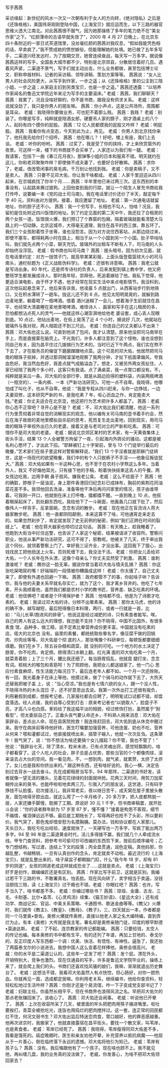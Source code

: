 ﻿写手茜茜

采访缘起：新世纪的风水一次又一次朝有利于女人的方向转，《绝对隐私》之后是《还珠格格》，美国伟哥刚刚登陆中国，《上海宝贝》就应运而生，以下三路的器官思维火透大江南北。对此茜茜很不服气，因为她那操练了多年的笔力绝不在“美女作家”之下。“红颜薄命的古语早就失效了”，2000 年 4 月 27 日晚上，在北京东四十条附近的一家日式茶道馆里，没丝毫红颜的茜茜对我叹息，“假如我能凭色相的话，早卖疯了。”我不赞成她的愤世嫉俗，但能理解她的处境。她已做了五年多写手，二渠道兴旺发达时，为了按期交货，她曾连续奋战，每天写一万多字。据说像茜茜这样的写手，全国各大城市都不少，特别是北京郊县，分散居住着好几百。遇着风声紧，二渠道不景气，写手们就主动出击，什么业务都做，甚至包括博士论文、职称申报材料、记者的采访稿、领导讲稿、策划方案等等。
   茜茜说：“女人比男人的社会风险更大，从写手到作家，一步之遥；从《还珠格格》里的公主到三陪小姐，一步之遥；从家庭主妇到另类宝贝，也是一步之遥。”
   茜茜还透露：“以培养作家闻名的鲁迅文学院近年来沦为写手的主要温床。” 
   老威：茜茜，我们聊聊天？ 
   茜茜：我累了，况且没啥好聊的，你不是书商，跟我没有供求关系。 
   老威：这样说就没劲了，我只是你男人的朋友嘛。 
   茜茜：你小声点，这是公共场所，周围都是耳朵。
   老威：我晓得你要做业务，可也犯不着那么贱。
   茜茜：我贱？
   老威：别装了。你哪是写手，纯粹就是陪酒女郎，硬要吊人家的膀子，刚才酒桌上的八个人，起码有四个摸你的屁股。
   茜茜：12 亿人民都摸我的屁股又咋样？
   老威：明屁股。
   茜茜：我看你有点变态，今天到此为止，再见。 
   老威：你男人到北京找你来了，他托我先给你打个招呼。
   茜茜：他在哪儿？！好吧，楼上有座，我们上去谈。
   老威：听你的吩咐。 
   茜茜：过奖了，我是受了你的挟持，才上来欣赏窗外的夜景。可这样一来，楼下的书商就不会买单了。人家还以为我们有一腿。
   老威：我请客，包括下一曲《春江花月夜》，那弹筝小姐的日本和服真不错。明天就约在这儿，你和老邓聚聚咋样？即使做不成夫妻了，也要好合好散嘛。
   茜茜：求你了，老威，改改管闲事的臭毛病，千万别让他找到我。
   老威：你是卖稿子，又不是卖人。
   茜茜：只要不见邓大佑，你让我干啥都成。
   老威：人家千里迢迢从四川起来，在京城疯找了你半个月……
   茜茜：半年里他已来过两三次。这东西别的本事没有，认起路来赛过狼狗。上回他查到我的行踪，就让一个陌生人冒充书商给我打传呼，说要编一本《党的战士司马南》。我在电话里讨价还价了半天，敲定每千字 40 元，资料由对方提供。接着，我应邀留了地址。
   老威：第一次通电话就留地址，你的胆子还不小。
   茜茜：我一个穷写手，长相也不勾人，怕啥？况且，我留的是住处附近四川饭馆的地址。到了约定见面的第二天中午，我还拉了合租房的两个女孩一道。饭馆很火爆，我们预订了个靠窗的包厢，隔着玻璃就能看清楚大马路上的一切动静。北京这城市，大得毫无道理，我住在昌平的西三旗，靠五环了。我们三个女孩耐着性子坐等，谁也没怨言。因为对方说住西客站，从那边绕过来，即使不塞车，都得耗两小时在路上，相当于从一个小国到另一个小国。肚子早咕咕叫，我们就先点两个小菜，聊天充饥。玻璃外的出租车不断有人下，司马南的人头却始终没浮现。
   老威：假书商也叫司马南？ 
   茜茜：接头暗号。因为初次见面，就在电话里约定：对方一拢馆子门，就高举某某彩报，上面头版登载篮球大小的司马南头，通栏标题为《正义战胜伪科学》。
   老威：还很有诗意嘛。 
   茜茜：我老公就是写诗出身。80 年代，还是师专诗社的负责人，后来发配到镇上教中学，他又把整班学生都发展成诗人。那时我年轻，崇拜他，死追着嫁给了他。我私下觉得，他更适合演电影，由于怀才不遇，他才经常在现实生活中来点电影情节。我没料到，这次他玩起悬念来了。他后来告诉我，他凌晨 5 点就出门，从西客站步行到地铁口，又在积水潭转了一趟车。拢这儿还不到 8 点。他见太阳明晃晃的，就躲到路边麦地里，躺着喝了一瓶啤酒。借着
   酒兴迷糊了一会儿，想着海子生前就住在昌平，也经常大清晨睡在麦地里喝啤酒。难怪诗人
   、画家和写手在这儿租房的多，恐怕都想沾点死人的灵气——他就这样心潮澎湃地给他老
   婆设套，成心丢人现眼到底。10 点过，他钻出麦地，在街上晃荡了近 4 个小时，据说好
   几次，他就站在玻璃外与我对视，两人相距还不到三尺远。
   老威：你连自己的丈夫都认不出来？
   茜茜：邓大佑也这么说。可直到他进了包间，我才认清楚。原来他没把司马南举在手上，而是直接蒙在脑壳上。不光我们，许多人都注意到了这个怪物，谁也没想到同自己有关，因为昌平住过几拨搞行为艺术的。当时已近下午两点，我们实在熬不下去了，才在服务员的催促下磨磨蹭蹭地点菜。这个可恶的邓大佑，他居然把司马南的眼珠子抠掉，并透过那洞贼溜溜地观察了我两分钟，才扯下纸面罩煽风，夸我血色好。我当然血色好，我差点就气成脑溢血了。想走，又被另外两女孩扯住，人家已经陪了我两个多小时，这客只有我请。点了满桌菜，我一点胃口都没有。不，纯粹就是呆瓜一条。邓大佑的全部行李，就是从路边拾得的塑料袋，内装两瓶啤酒（一瓶空的）、一条内裤、一本《严新功法研究》。可他一点不自卑。我晓得，他哪怕成了叫化子，也从不自卑。他说：“我是专程从四川赶来，与你一边挣钱，一边夫妻双修，这本研究严新的书，是我吃素 7 年，呕心沥血之作，肯定能卖大钱。”老威：你丈夫适合在北京混，他这把行为艺术把许多人都盖了。
   茜茜：老威你心态不正常吧？寻开心是不是？
   老威：不，邓大佑比我们都清醒，他这一系列行为里贯彻着非常自觉的消解现实的观念，他以编有关司马南的歪书着手约会，然后在海子故居的麦地里模拟自杀前的思考，死而复生走出麦地，回到现实，用司马南的眼珠子审视外出已久的老婆，接着又是与老司对立的严新和吃素。
   茜茜：可惜你不是邓大佑的老婆。
   老威：据说北京郊区某村的艺术家，有一天黄昏集体上街头手淫，结果 13 个人全被警方拘留了一夜，引起海内外舆论的骚动。这都是被名利心憋坏了，才出此下招。“耶稣被钉上十字架前，曾与 13 个门徒举行最后的晚餐，”艺术家们在局子里这样对警察解释说，“我们 13 个手淫者就是耶稣门徒转世，这是一场现代的欲望晚餐，我们中的有个人只脱裤子不手淫——他象征叛徒犹大。”
   茜茜：邓大佑如果有一半这种心思，也不至于在农村小学熬这么多年。当着外人，我又
   不好煽他耳光，只有接下他的手稿，盼着快快结束这丢人的午餐。两女孩边吃我，边用手朝
   鼻子扇风，嫌我老公臭。
   老威：这么不给面子？
   茜茜：他的确脏，脖根子一层油泥，身上那件香港回归纪念衫已成抹布，胸前的紫荆花同油菜花差不多。我领他回去洗澡，准备等他干净后再问问家里的情况，孩子由谁带着。可我刚一开口，他就倒在床上打呼噜，擂都擂不醒。一直到晚上 10 点，他抠着眼屎起床了，到处翻东西吃。我给他下了一斗碗面，他轰轰几口就下肚了，然后像伟人一样背手，反拿面碗，念念有词的散步。
   老威：现在他正在盲流诗人蒋大器家散步呢。
   茜茜：他一直都阴阳颠倒，本来这算不了啥，可他通宵走来走去的。如果忽然刹步了，肯定就发现了史无前例的秘密，例如“我们正跨在时间的裂缝上”。
   老威：他在蒋大器家也唠叨过这句话。
   茜茜：有天晚上，趁我睡着了，他跑到大街当中拦住巡警，也告诉了人家这个秘密，结果被请进了收容所。警察问职业，他说从事严新功法研究，这可不得了，邪教呢。他被关了几天，终于审出我这个同伙，就领着警察上门了。幸好我三证齐全，才没出事。这回我下了狠心，出钱找民工把他扭送上火车。否则死缠下去，我没法干活。
   老威：你把女儿丢给邓大佑，一个人长年在外头漂，这像个母亲么？你丈夫显然受了刺激。
   茜茜：谁刺激谁呢？
   老威：瞧你这一脸无辜。据说你曾当着邓大佑与情夫乱搞？
   茜茜：你这张吃屎喝尿的嘴！好端端的一段情被你糟蹋成这样！ 
   老威：你太骚了，自己丈夫来了，即使有外遇也回避一下嘛。
   茜茜：政府都管不了的事，你起啥子哄？告诉你，我与他的夫妻关系早就名存实亡，就为了这个，我才离乡背井的。他吃了七年素，开头我顺着他，虽然我们都是农村小学的教书匠，营养差、缺乏吃素的环境。
   老威：他信佛吧？或者是个环境保护者？ 
   茜茜：他啥都不信，他是为了诗歌才吃素的。 
   老威：我读过邓大佑的诗，分辨不出晕素来。 
   茜茜：那你太马虎，他的诗的确干净，越写越短，最后短得像日本料理，两行，或者一行就是一首，比如：“马儿长草/跑进风的排骨”。他说这是经过减肥的诗，只有素食者能写。唉，自己的男人有这么远大的理想，我岂能不支持？你不晓得，中国不比国外，有很多素食 馆，品种多，做工精，说不定素比晕营养成份更丰富。中国就没有吃素的店，偌大的北京也 没有。庙里的素餐，都统统取些晕名字，像豆腐干做的回锅肉、炒肉丝等等。邓大佑是个彻 底的人，那张嘴像个科研单位，每顿饭都要细细琢磨。我们在乡下，除五谷杂粮和蔬菜，就 没别的可吃。一个地方的水土决定了肠胃，你不吃肉，肯定痨。痨得清口水朝上翻。红光满 面的邓大佑吃素一个月，就菜青着脸；上了三个月，腰比我还细了。每当肠胃捣乱，他就盘 腿打坐，念念有词。核桃大的喉包和青筋呵！为了照顾他，我把女儿都送娘家了。他一门心 思应付素食麻烦，性生活能力每况日下，最后连老年人都不如，一个月一次还赊账。有一回，我光着身子在床上等他，他摸过来，做了个骑马的动作就下去了，大热天还替我把被子盖 上，说：“当心受凉。”我也是有七情六欲的女人，跟一个没人性，不晓得冷热的木头混日 子，还不好意思出去说。我第一次外出打工还很有报负，利用暑假到成都，想报考记者。几家报社都去应聘了，明明笔试口试都不错，却盘盘落选。经人点拨，我的自尊心受到打击：原来考记者也“以貌取人”，脸盘子不亮，才高八斗也白搭。爹妈给了我这幅平淡的相貌，经过修饰打扮，虽然属于“耐看型”，但太委屈自己了。正垂头丧气要认命还乡，不料熟人捎来消息：邓大佑在家辟谷，差点出人命，现在县医院抢救！我连夜赶回去，邓大佑到底从休克中醒过来。我守在病床前等待他好转，医生叮嘱要加强营养，可他连蛋、奶也不吃，营养从何来？喂和灌都试过，他直接就喷出来，插管子输入，他就一次次反刍。这条犟牛！我气哭了，说：“你不想活为啥还要搞个女儿摆起？你不管，我也不管了！” 
   他说：“我辟谷七天，除了清水，粒米未进，已有点灵魂出窍，感觉轻飘飘的，啥子都看穿了。这个人吃人的社会，胖子总是占优势，那些当官的个个都像肉球，滚来滚去占大伙的空间。我一看见肉，不，一想到肉，就气紧，就累赘，太挤了太挤了。女儿也是我和你挤出来的。” 
   跟这种东西，还有啥好说的。我心一横，决定告别过去背水一战去奋斗。先在成都租房当写手。94 年那阵，二渠道的书好发，读者就像一望无涯的猪头，见着花花绿绿的封面就哄抢。花两三天时间，用剪刀加浆糊传出来的臭书，也能呼啦啦地卖两三万。引我入门的朋友说，这世道，只有码字挣钱不认脸蛋。初次接活儿，我非常老实，夜以继日苦干，成天窝在屋子里披头散发，面包啃得牙腔出血，就这么爬了一个半月格子，20 多万字，把人皮都熬脱一层，人家还嫌手脚慢，耽搁了工期。原说好 30 元 1 千字，但书商审稿罢，就开批斗会说：“你的读者群年龄为 17 岁至 87 岁，懂不懂？”接着是构思不客观，细节不煽情，催泪弹远远不够。最后是工期拖长了，写得再好也抢不了头彩，所以要刹价。我气哭了，那色鬼却借安慰为名摸胸脯。莫办法，钱和协议都在人家那儿。 
   天长日久，我吃亏吃出经验，速度就快了，一天硬写也一万多字，写疯了能出两万多字。94 至 96 年是二渠道黄金时代，活儿多得接不赢，我们就几个人牵成流水线。甲专门查资料，把参考书可偷可抄可改编的东西剪下来，按前后顺序编号；乙专门想结构，写过渡，连结上下文的段落；丙全盘贯通，润色定稿。真他妈邪，你越乱整，书越畅销，一旦有认真创作的念头，肯定就卖不动啦。最近流行的《上海宝贝》，就是乱整出来的，啥子屎盆子都朝脑门扣，什么“我今年 18 岁，却有 81 岁的阴道”，女孩的阴道老成这样就成恐龙了……这就是卖点。 
   老威：《上海宝贝》好歹是创作，跟编编匠还是有区别。 
   茜茜：作家比写手前卫，这就是区别。我编过若干下三路的书，不敢署真名，怕丢脸。现在风向转了，卖字相当于卖逼，没钱没胆找三陪，读《上海宝贝》过干瘾也不错。老威：你眼红吧？ 
   茜茜：也许。写手当久了，啥书都差不多。 
   老威：你编过哪些书？ 
   茜茜：琼瑶、金庸、古龙、三毛、卡耐基、比尔•盖茨、《心灵鸡汤》续集、《猫王妙语》、《星运大全》；还有成功学、商战记实、官运、中美关系策略、卡通图书、歌迷金曲等等。《教父》火爆时，我们就传《教主》、《教皇》、《教母》、《教子》，三、四天就出一本，作者都是同一个马里奥•普佐。奥修火爆就传奥修，直接以他老人家之名大编特编，直到弄烂为止。有本《奥修》大传就是我主笔，署名却是奥修亲随门徒，印度的穆罕默德•莫迪达斯。 
   老威：了不起，连宗教家的传记都能编。 
   茜茜：只要给钱，太空人的传记也编。每本奥修的书中都有生平，有的还列了年谱，再加上甘地的、泰戈尔的，反正印度人写东西都一个调：优美、快活、有悟性、有神性。逼急了，我还抬了两篇泰戈尔的小说进去。我想中国人这么变着花样捧他，奥修会很高兴。 
   老威：你的水平是二渠道公认的，这些年一定发了吧？ 
   茜茜：发个屁。漂在外头，开销特别大，竞争也激烈。现在住通县的写手，许多是鲁迅文学院毕业的，操练上来了，就会爬上我们的头。书商们还喜欢找风骚的娘们，我嘛，渐渐就退出历史舞台了。 
   老威：这想法不错，我看邓大佑虽然人有点恍惚，但心肠好，对你一腔热血。你就再见一面，选成都定居嘛。你利用老关系，继续编书，他给你查资料，轻轻松松地过生活咋样？茜茜：你刚才还是个臭流氓，咋一下子变成党支部书记了？ 
   老威：妇联主任。你虽然长相平平，但在书商界也浪得风流之名。早把邓大佑欠的那点老账赚回来了。该收心了。 
   茜茜：邓大佑还会闹事。 
   老威：听说他已开晕了。 
   茜茜：上次在收容所呆了几天，被里面的牢头把肥肉用筷子捅进嘴里。呕吐要挨打。青菜全被抢吃光，连饭也用捣烂的肥肉搅拌过。这一套，连正常的回民都扛不住，何况文弱书生？邓大佑出监后特迷恋肉食，胃口越好，他的罪恶感越重。他再次进京时，我搬家了，他就直接露宿在昌平街头，要找一个散文家，叫苇岸，也是素食者。 
   老威：苇岸已经死了。 
   茜茜：我晓得，苇岸瘦得同邓大佑差不多，我看是饿死的。癌症晚期时，医生和亲友劝他开晕，补充营养以抵抗病魔——他屈从于一片善心，倒在临终落下永远的遗憾。邓大佑将他引为知己。 
   老威：苇岸有孩子么？ 
   茜茜：没有。我后悔跟他有了一个孩子。现在啥也顾不上。我不能见他，再纠缠几盘，我的业务真的没法做了。
   老威，你发善心，为啥不把邓大佑领回家去？ 
